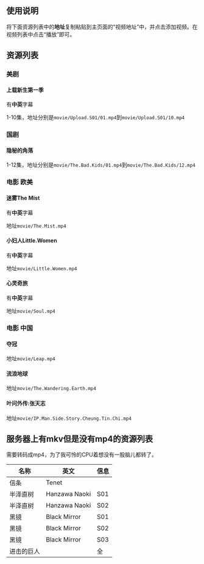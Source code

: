 ## 使用说明

将下面资源列表中的**地址**复制粘贴到主页面的“视频地址”中，并点击添加视频。在视频列表中点击“播放”即可。

## 资源列表

### 美剧

#### 上载新生第一季

有**中英**字幕

1-10集，地址分别是`movie/Upload.S01/01.mp4`到`movie/Upload.S01/10.mp4`

### 国剧

#### 隐秘的角落

1-12集，地址分别是`movie/The.Bad.Kids/01.mp4`到`movie/The.Bad.Kids/12.mp4`


### 电影 欧美

#### 迷雾The Mist

有**中英**字幕

地址`movie/The.Mist.mp4`

#### 小妇人Little.Women

有**中英**字幕

地址`movie/Little.Women.mp4`

#### 心灵奇旅

有**中英**字幕

地址`movie/Soul.mp4`

### 电影 中国

#### 夺冠

地址`movie/Leap.mp4`

#### 流浪地球

地址`movie/The.Wandering.Earth.mp4`

#### 叶问外传:张天志

地址`movie/IP.Man.Side.Story.Cheung.Tin.Chi.mp4`

## 服务器上有mkv但是没有mp4的资源列表

需要转码成mp4，为了我可怜的CPU着想没有一股脑儿都转了。

| 名称       | 英文                | 信息 |
| ---------- | ------------------- | ---- |
| 信条       | Tenet               |      |
| 半泽直树   | Hanzawa Naoki       | S01  |
| 半泽直树   | Hanzawa Naoki       | S02  |
| 黑镜       | Black Mirror        | S01  |
| 黑镜       | Black Mirror        | S02  |
| 黑镜       | Black Mirror        | S03  |
| 进击的巨人 |                     | 全   |